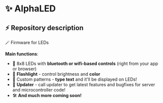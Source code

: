 # ✨ AlphaLED

## ⚡ Repository description
🪄 Firmware for LEDs

**Main functions**:
- 📔 8x8 LEDs with **bluetooth or wifi-based controls** (right from your app or browser)
- 🔦 **Flashlight** - control brightness and **color**
- 🔎 Custom patterns - **type text** and it'll be displayed on LEDs!
- 🔄️ **Updater** - call updater to get latest features and bugfixes for server and microcontroller code!
- 🛠️ **And much more coming soon!**
